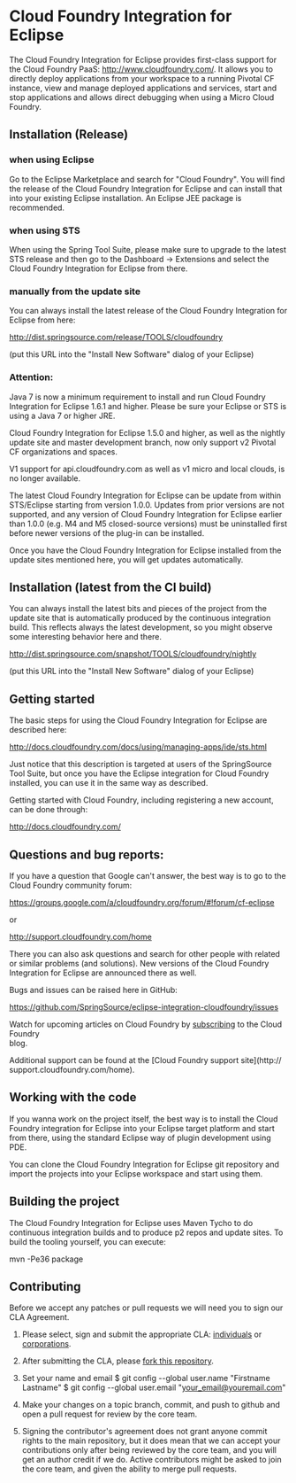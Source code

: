 # Cloud Foundry Integration for Eclipse
      
  The Cloud Foundry Integration for Eclipse provides first-class support for the Cloud Foundry
  PaaS: http://www.cloudfoundry.com/. It allows you to directly deploy applications from your
  workspace to a running Pivotal CF instance, view and manage deployed applications and services,
  start and stop applications and allows direct debugging when using a Micro Cloud Foundry.

## Installation (Release)

### when using Eclipse

  Go to the Eclipse Marketplace and search for "Cloud Foundry". You will find the release 
  of the Cloud Foundry Integration for Eclipse and can install that into your existing Eclipse
  installation. An Eclipse JEE package is recommended.

### when using STS

  When using the Spring Tool Suite, please make sure to upgrade to the latest STS
  release and then go to the Dashboard -> Extensions and select the Cloud Foundry Integration
  for Eclipse from there.

### manually from the update site

  You can always install the latest release of the Cloud Foundry Integration for Eclipse from
  here:

  http://dist.springsource.com/release/TOOLS/cloudfoundry

  (put this URL into the "Install New Software" dialog of your Eclipse)

### Attention:

  Java 7 is now a minimum requirement to install and run Cloud Foundry Integration for Eclipse 1.6.1 and higher.
  Please be sure your Eclipse or STS is using a Java 7 or higher JRE.
  
  Cloud Foundry Integration for Eclipse 1.5.0 and higher, as well as the nightly 
  update site and master development branch, now only support v2 Pivotal CF organizations and spaces. 
  
  V1 support for api.cloudfoundry.com as well as v1 micro and local clouds, is no longer available.

  The latest Cloud Foundry Integration for Eclipse can be update from within STS/Eclipse starting from 
  version 1.0.0. Updates from prior versions are not supported, and any version of Cloud Foundry Integration for
  Eclipse earlier than 1.0.0 (e.g. M4 and M5 closed-source versions) must be uninstalled first before newer 
  versions of the plug-in can be installed.

  Once you have the Cloud Foundry Integration for Eclipse installed from the update sites
  mentioned here, you will get updates automatically.


## Installation (latest from the CI build)

  You can always install the latest bits and pieces of the project from the update site that is
  automatically produced by the continuous integration build. This reflects always the latest
  development, so you might observe some interesting behavior here and there.

  http://dist.springsource.com/snapshot/TOOLS/cloudfoundry/nightly

  (put this URL into the "Install New Software" dialog of your Eclipse)

## Getting started

  The basic steps for using the Cloud Foundry Integration for Eclipse are described here:

  http://docs.cloudfoundry.com/docs/using/managing-apps/ide/sts.html

  Just notice that this description is targeted at users of the SpringSource Tool Suite, but
  once you have the Eclipse integration for Cloud Foundry installed, you can use it in the
  same way as described.
  
  Getting started with Cloud Foundry, including registering a new account, can be done through:
  
  http://docs.cloudfoundry.com/


## Questions and bug reports:

  If you have a question that Google can't answer, the best way is to go to the Cloud Foundry
  community forum:
  
  https://groups.google.com/a/cloudfoundry.org/forum/#!forum/cf-eclipse

  or 

  http://support.cloudfoundry.com/home

  There you can also ask questions and search for other people with related or similar problems
  (and solutions). New versions of the Cloud Foundry Integration for Eclipse are announced
  there as well.
  
  Bugs and issues can be raised here in GitHub:
  
  https://github.com/SpringSource/eclipse-integration-cloudfoundry/issues 
  
  Watch for upcoming articles on Cloud Foundry by [subscribing](http://blog.cloudfoundry.com/) to the Cloud Foundry   
  blog.
  
  Additional support can be found at the [Cloud Foundry support site](http:// 
  support.cloudfoundry.com/home).
  
## Working with the code

  If you wanna work on the project itself, the best way is to install the Cloud Foundry integration
  for Eclipse into your Eclipse target platform and start from there, using the standard Eclipse way
  of plugin development using PDE.
  
  You can clone the Cloud Foundry Integration for Eclipse git repository and import the projects into
  your Eclipse workspace and start using them.

## Building the project
  
  The Cloud Foundry Integration for Eclipse uses Maven Tycho to do continuous integration builds and
  to produce p2 repos and update sites. To build the tooling yourself, you can execute:

  mvn -Pe36 package

## Contributing

  Before we accept any patches or pull requests we will need you to sign our CLA Agreement.

  1. Please select, sign and submit the appropriate CLA: [individuals](http://www.cloudfoundry.org/individualcontribution.pdf) or [corporations](http://www.cloudfoundry.org/corpcontribution.pdf). 

  2. After submitting the CLA, please [fork this repository](http://help.github.com/forking/).

  3. Set your name and email
	$ git config --global user.name "Firstname Lastname"
	$ git config --global user.email "your_email@youremail.com"

  4. Make your changes on a topic branch, commit, and push to github and open a pull request for review by the core 
   team.

  5. Signing the contributor's agreement does not grant anyone commit rights to the main repository, but it does mean 
   that we can accept your contributions only after being reviewed by the core team, and you will get an author 
   credit if we do. Active contributors might be asked to join the core team, and given the ability to merge pull 
   requests.
